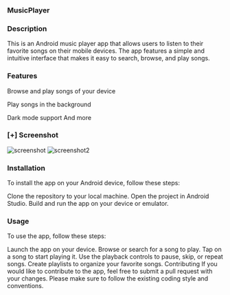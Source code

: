 ### MusicPlayer
### Description
This is an Android music player app that allows users to listen to their favorite songs on their mobile devices. The app features a simple and intuitive interface that makes it easy to search, browse, and play songs.

### Features
Browse and play songs of your device

Play songs in the background

Dark mode support
And more
### [+] Screenshot
![screenshot](https://github.com/blessioz/Projects-assits/blob/main/image.png)
![screenshot2](https://github.com/blessioz/Projects-assits/blob/main/Screenshot_20230301_144829555.png)

### Installation
To install the app on your Android device, follow these steps:

Clone the repository to your local machine.
Open the project in Android Studio.
Build and run the app on your device or emulator.
### Usage
To use the app, follow these steps:

Launch the app on your device.
Browse or search for a song to play.
Tap on a song to start playing it.
Use the playback controls to pause, skip, or repeat songs.
Create playlists to organize your favorite songs.
Contributing
If you would like to contribute to the app, feel free to submit a pull request with your changes. Please make sure to follow the existing coding style and conventions.
